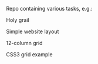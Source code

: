 Repo containing various tasks, e.g.:

Holy grail

Simple website layout

12-column grid

CSS3 grid example
